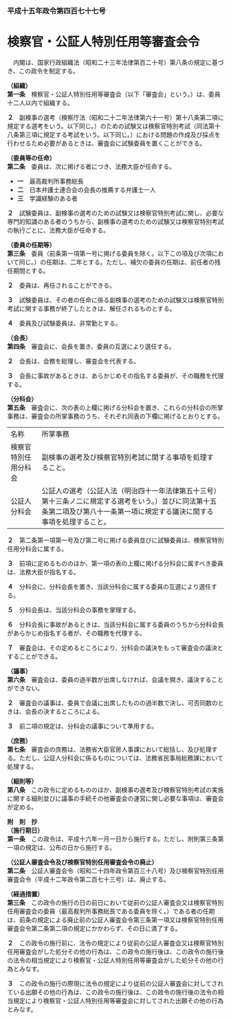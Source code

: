 ### 平成十五年政令第四百七十七号  
# 検察官・公証人特別任用等審査会令  
　内閣は、国家行政組織法（昭和二十三年法律第百二十号）第八条の規定に基づき、この政令を制定する。  
  
**（組織）**  
**第一条**　検察官・公証人特別任用等審査会（以下「審査会」という。）は、委員十二人以内で組織する。  
  
**２**　副検事の選考（検察庁法（昭和二十二年法律第六十一号）第十八条第二項に規定する選考をいう。以下同じ。）のための試験又は検察官特別考試（同法第十八条第三項に規定する考試をいう。以下同じ。）における問題の作成及び採点を行わせるため必要があるときは、審査会に試験委員を置くことができる。  
  
**（委員等の任命）**  
**第二条**　委員は、次に掲げる者につき、法務大臣が任命する。  
* **一**　最高裁判所事務総長  
* **二**　日本弁護士連合会の会長の推薦する弁護士一人  
* **三**　学識経験のある者  
  
**２**　試験委員は、副検事の選考のための試験又は検察官特別考試に関し、必要な専門的知識のある者のうちから、副検事の選考のための試験又は検察官特別考試の執行ごとに、法務大臣が任命する。  
  
**（委員の任期等）**  
**第三条**　委員（前条第一項第一号に掲げる委員を除く。以下この項及び次項において同じ。）の任期は、二年とする。ただし、補欠の委員の任期は、前任者の残任期間とする。  
  
**２**　委員は、再任されることができる。  
  
**３**　試験委員は、その者の任命に係る副検事の選考のための試験又は検察官特別考試に関する事務が終了したときは、解任されるものとする。  
  
**４**　委員及び試験委員は、非常勤とする。  
  
**（会長）**  
**第四条**　審査会に、会長を置き、委員の互選により選任する。  
  
**２**　会長は、会務を総理し、審査会を代表する。  
  
**３**　会長に事故があるときは、あらかじめその指名する委員が、その職務を代理する。  
  
**（分科会）**  
**第五条**　審査会に、次の表の上欄に掲げる分科会を置き、これらの分科会の所掌事務は、審査会の所掌事務のうち、それぞれ同表の下欄に掲げるとおりとする。  

|||  
| --- | --- |  
|名称|所掌事務|  
|検察官特別任用分科会|副検事の選考及び検察官特別考試に関する事項を処理すること。|  
|公証人分科会|公証人の選考（公証人法（明治四十一年法律第五十三号）第十三条ノ二に規定する選考をいう。）並びに同法第十五条第二項及び第八十一条第一項に規定する議決に関する事項を処理すること。|  
  
  
**２**　第二条第一項第一号及び第二号に掲げる委員並びに試験委員は、検察官特別任用分科会に属する。  
  
**３**　前項に定めるもののほか、第一項の表の上欄に掲げる分科会に属すべき委員は、法務大臣が指名する。  
  
**４**　分科会に、分科会長を置き、当該分科会に属する委員の互選により選任する。  
  
**５**　分科会長は、当該分科会の事務を掌理する。  
  
**６**　分科会長に事故があるときは、当該分科会に属する委員のうちから分科会長があらかじめ指名する者が、その職務を代理する。  
  
**７**　審査会は、その定めるところにより、分科会の議決をもって審査会の議決とすることができる。  
  
**（議事）**  
**第六条**　審査会は、委員の過半数が出席しなければ、会議を開き、議決することができない。  
  
**２**　審査会の議事は、委員で会議に出席したものの過半数で決し、可否同数のときは、会長の決するところによる。  
  
**３**　前二項の規定は、分科会の議事について準用する。  
  
**（庶務）**  
**第七条**　審査会の庶務は、法務省大臣官房人事課において総括し、及び処理する。ただし、公証人分科会に係るものについては、法務省民事局総務課において処理する。  
  
**（細則等）**  
**第八条**　この政令に定めるもののほか、副検事の選考及び検察官特別考試の実施に関する細則並びに議事の手続その他審査会の運営に関し必要な事項は、審査会が定める。  
  
**附　則　抄**  
**（施行期日）**  
**第一条**　この政令は、平成十六年一月一日から施行する。ただし、附則第三条第一項の規定は、公布の日から施行する。  
  
**（公証人審査会令及び検察官特別任用審査会令の廃止）**  
**第二条**　公証人審査会令（昭和二十四年政令第百三十八号）及び検察官特別任用審査会令（平成十二年政令第二百七十三号）は、廃止する。  
  
**（経過措置）**  
**第三条**　この政令の施行の日の前日において従前の公証人審査会又は検察官特別任用審査会の委員（最高裁判所事務総長である委員を除く。）である者の任期は、前条の規定による廃止前の公証人審査会令第三条第一項又は検察官特別任用審査会令第二条第二項の規定にかかわらず、その日に満了する。  
  
**２**　この政令の施行前に、法令の規定により従前の公証人審査会又は検察官特別任用審査会がした処分その他の行為は、この政令の施行後は、この政令の施行後の法令の相当規定により検察官・公証人特別任用等審査会がした処分その他の行為とみなす。  
  
**３**　この政令の施行の際現に法令の規定により従前の公証人審査会に対してされている出願その他の行為は、この政令の施行後は、この政令の施行後の法令の相当規定により検察官・公証人特別任用等審査会に対してされた出願その他の行為とみなす。  
  

